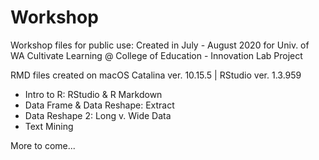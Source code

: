 # Workshop
Workshop files for public use: Created in July - August 2020 for Univ. of WA Cultivate Learning @ College of Education - Innovation Lab Project

RMD files created on macOS Catalina ver. 10.15.5 | RStudio ver. 1.3.959

* Intro to R: RStudio & R Markdown
* Data Frame & Data Reshape: Extract
* Data Reshape 2: Long v. Wide Data
* Text Mining

More to come...

